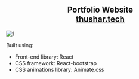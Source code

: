 <h2 align="center">
  Portfolio Website <br/>
  <a href="https://portfolio-thushar.vercel.app" target="_blank">thushar.tech</a>
</h2>


![1](https://github.com/k8wi/Portfolio/assets/95972832/6aa074c2-cbef-4db5-b732-5640ea13caba)



Built using:

- Front-end library: React
- CSS framework: React-bootstrap
- CSS animations library: Animate.css
